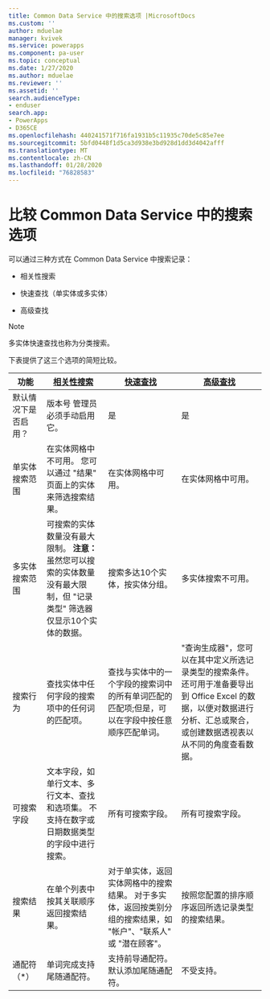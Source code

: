 ```yaml
---
title: Common Data Service 中的搜索选项 |MicrosoftDocs
ms.custom: ''
author: mduelae
manager: kvivek
ms.service: powerapps
ms.component: pa-user
ms.topic: conceptual
ms.date: 1/27/2020
ms.author: mduelae
ms.reviewer: ''
ms.assetid: ''
search.audienceType:
- enduser
search.app:
- PowerApps
- D365CE
ms.openlocfilehash: 440241571f716fa1931b5c11935c70de5c85e7ee
ms.sourcegitcommit: 5bfd0448f1d5ca3d938e3bd928d1dd3d4042afff
ms.translationtype: MT
ms.contentlocale: zh-CN
ms.lasthandoff: 01/28/2020
ms.locfileid: "76828583"
---
```

# <a name="compare-search-options-in-common-data-service"></a>比较 Common Data Service 中的搜索选项

可以通过三种方式在 Common Data Service 中搜索记录：

-   相关性搜索   
  
-   快速查找（单实体或多实体）  

-   高级查找

> [!NOTE]
> 多实体快速查找也称为分类搜索。 
  
下表提供了这三个选项的简短比较。

|功能|[相关性搜索](relevance-search.md)|[快速查找](quick-find.md)|[高级查找](advanced-find.md)|  
|-------------------|---------------------------|----------------|-------------------|  
|默认情况下是否启用？|版本号 管理员必须手动启用它。|是|是|  
|单实体搜索范围|在实体网格中不可用。 您可以通过 "结果" 页面上的实体来筛选搜索结果。|在实体网格中可用。|在实体网格中可用。|  
|多实体搜索范围|可搜索的实体数量没有最大限制。 **注意：** 虽然您可以搜索的实体数量没有最大限制，但 "记录类型" 筛选器仅显示10个实体的数据。|搜索多达10个实体，按实体分组。|多实体搜索不可用。|  
|搜索行为|查找实体中任何字段的搜索项中的任何词的匹配项。|查找与实体中的一个字段的搜索词中的所有单词匹配的匹配项;但是，可以在字段中按任意顺序匹配单词。|"查询生成器"，您可以在其中定义所选记录类型的搜索条件。 还可用于准备要导出到 Office Excel 的数据，以便对数据进行分析、汇总或聚合，或创建数据透视表以从不同的角度查看数据。|  
|可搜索字段|文本字段，如单行文本、多行文本、查找和选项集。 不支持在数字或日期数据类型的字段中进行搜索。|所有可搜索字段。|所有可搜索字段。|  
|搜索结果|在单个列表中按其关联顺序返回搜索结果。|对于单实体，返回实体网格中的搜索结果。 对于多实体，返回按类别分组的搜索结果，如 "帐户"、"联系人" 或 "潜在顾客"。|按照您配置的排序顺序返回所选记录类型的搜索结果。|
|通配符（*）|单词完成支持尾随通配符。|支持前导通配符。 默认添加尾随通配符。|不受支持。|  
